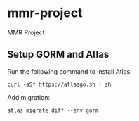 # mmr-project
MMR Project


## Setup GORM and Atlas
Run the following command to install Atlas: 
```
curl -sSf https://atlasgo.sh | sh
```

Add migration: 
```
atlas migrate diff --env gorm 
```